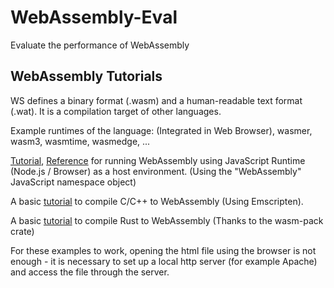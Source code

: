 # WebAssembly-Eval
Evaluate the performance of WebAssembly

## WebAssembly Tutorials

WS defines a binary format (.wasm) and a human-readable text format (.wat). It is a compilation target of other languages.

Example runtimes of the language: (Integrated in Web Browser), wasmer, wasm3, wasmtime, wasmedge, ...

[Tutorial](https://awesome.red-badger.com/chriswhealy/Introduction%20to%20WebAssembly%20Text/03/), [Reference](https://developer.mozilla.org/en-US/docs/WebAssembly/JavaScript_interface) for running WebAssembly using JavaScript Runtime (Node.js / Browser) as a host environment. (Using the "WebAssembly" JavaScript namespace object)

A basic [tutorial](https://developer.mozilla.org/en-US/docs/WebAssembly/C_to_wasm) to compile C/C++ to WebAssembly (Using Emscripten).

A basic [tutorial](https://developer.mozilla.org/en-US/docs/WebAssembly/Rust_to_wasm) to compile Rust to WebAssembly (Thanks to the wasm-pack crate)

For these examples to work, opening the html file using the browser is not enough - it is necessary to set up a local http server (for example Apache) and access the file through the server.